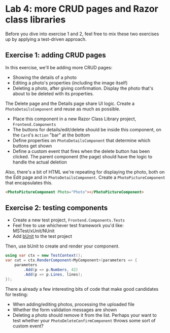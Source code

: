 # Lab 4: more CRUD pages and Razor class libraries

Before you dive into exercise 1 and 2, feel free to mix these two exercises up by applying a test-driven approach.

## Exercise 1: adding CRUD pages

In this exercise, we'll be adding more CRUD pages:

* Showing the details of a photo
* Editing a photo's properties (including the image itself)
* Deleting a photo, after giving confirmation. Display the photo that's about to be deleted with its properties.

The Delete page and the Details page share UI logic. Create a `PhotoDetailsComponent` and reuse as much as possible.

* Place this component in a new Razor Class Library project, `Frontend.Components`
* The buttons for details/edit/delete should be inside this component, on the `Card`'s `Action` "bar" at the bottom
* Define properties on `PhotoDetailsComponent` that determine which buttons get shown
* Define a custom event that fires when the delete button has been clicked. The parent component (the page) should have the logic to handle the actual deletion

Also, there's a bit of HTML we're repeating for displaying the photo, both on the Edit page and in `PhotoDetailsComponent`. Create a `PhotoPictureComponent` that encapsulates this.

```html
<PhotoPictureComponent Photo="Photo"></PhotoPictureComponent>
```

## Exercise 2: testing components

* Create a new test project, `Frontend.Components.Tests`
* Feel free to use whichever test framework you'd like: MSTest/xUnit/NUnit
* Add [bUnit](https://bunit.dev/docs/getting-started/) to the test project

Then, use bUnit to create and render your component.

```cs
using var ctx = new TestContext();
var cut = ctx.RenderComponent<MyComponent>(parameters => {
	parameters
		.Add(p => p.Numbers, 42)
		.Add(p => p.Lines, lines);
});
```

There a already a few interesting bits of code that make good candidates for testing:

* When adding/editing photos, processing the uploaded file
* Whether the form validation messages are shown
* Deleting a photo should remove it from the list. Perhaps your want to test whether your `PhotoDeleteConfirmComponent` throws some sort of custom event?
